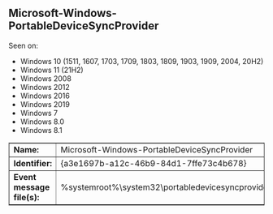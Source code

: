 ## Microsoft-Windows-PortableDeviceSyncProvider

Seen on:
* Windows 10 (1511, 1607, 1703, 1709, 1803, 1809, 1903, 1909, 2004, 20H2)
* Windows 11 (21H2)
* Windows 2008
* Windows 2012
* Windows 2016
* Windows 2019
* Windows 7
* Windows 8.0
* Windows 8.1

<table border="1" class="docutils">
  <tbody>
    <tr>
      <td><b>Name:</b></td>
      <td>Microsoft-Windows-PortableDeviceSyncProvider</td>
    </tr>
    <tr>
      <td><b>Identifier:</b></td>
      <td>{a3e1697b-a12c-46b9-84d1-7ffe73c4b678}</td>
    </tr>
    <tr>
      <td><b>Event message file(s):</b></td>
      <td>%systemroot%\system32\portabledevicesyncprovider.dll</td>
    </tr>
  </tbody>
</table>

&nbsp;

